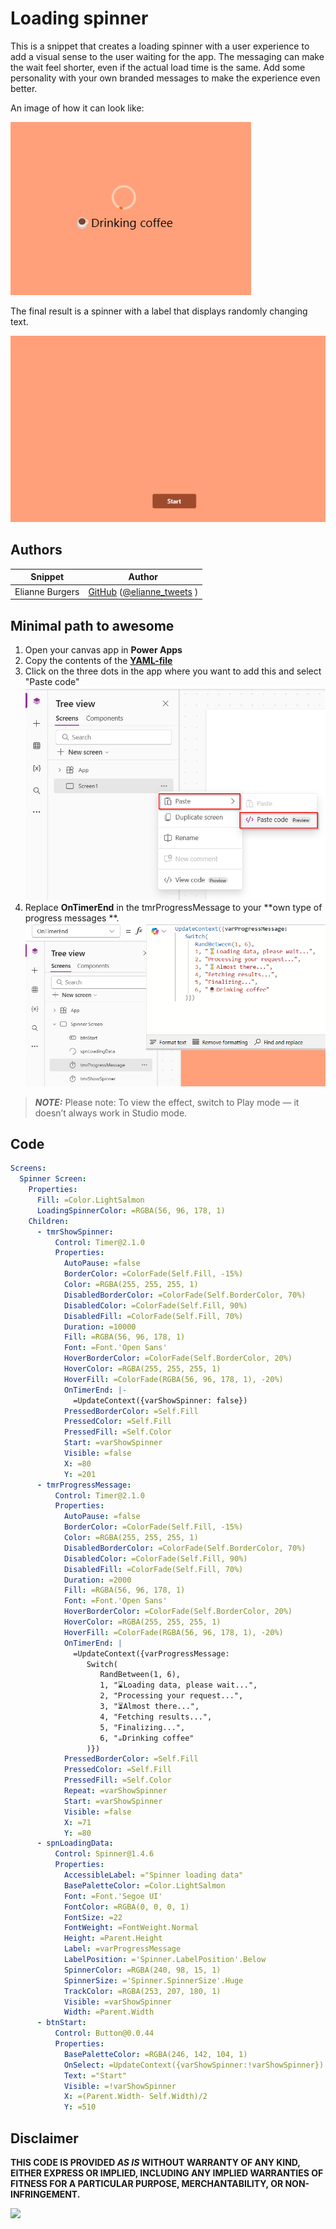 # Loading spinner

This is a snippet that creates a loading spinner with a user experience to add a visual sense to the user waiting for the app. The messaging can make the wait feel shorter, even if the actual load time is the same. Add some personality with your own branded messages to make the experience even better.

An image of how it can look like:

![loading spinner](./assets/spinnertext.png)

The final result is a spinner with a label that displays randomly changing text.

![Spinner loading text](./assets/SpinnerLoadingText.gif)

## Authors

Snippet|Author
--------|---------
Elianne Burgers | [GitHub](https://github.com/Dutchy365) ([@elianne_tweets](https://twitter.com/elianne_tweets) )

## Minimal path to awesome

1. Open your canvas app in **Power Apps**
1. Copy the contents of the **[YAML-file](./source/spinner-loadingtext.pa.yaml)** 
1. Click on the three dots in the app where you want to add this and select "Paste code"
![View of the paste code button](./assets/pastecode.png)
1. Replace **OnTimerEnd** in the tmrProgressMessage to your **own type of progress messages **. 
![Pasted Code](./assets/ProgressMessages.png)


> **_NOTE:_** Please note: To view the effect, switch to Play mode — it doesn’t always work in Studio mode.

## Code

``` YAML
Screens:
  Spinner Screen:
    Properties:
      Fill: =Color.LightSalmon
      LoadingSpinnerColor: =RGBA(56, 96, 178, 1)
    Children:
      - tmrShowSpinner:
          Control: Timer@2.1.0
          Properties:
            AutoPause: =false
            BorderColor: =ColorFade(Self.Fill, -15%)
            Color: =RGBA(255, 255, 255, 1)
            DisabledBorderColor: =ColorFade(Self.BorderColor, 70%)
            DisabledColor: =ColorFade(Self.Fill, 90%)
            DisabledFill: =ColorFade(Self.Fill, 70%)
            Duration: =10000
            Fill: =RGBA(56, 96, 178, 1)
            Font: =Font.'Open Sans'
            HoverBorderColor: =ColorFade(Self.BorderColor, 20%)
            HoverColor: =RGBA(255, 255, 255, 1)
            HoverFill: =ColorFade(RGBA(56, 96, 178, 1), -20%)
            OnTimerEnd: |-
              =UpdateContext({varShowSpinner: false})
            PressedBorderColor: =Self.Fill
            PressedColor: =Self.Fill
            PressedFill: =Self.Color
            Start: =varShowSpinner
            Visible: =false
            X: =80
            Y: =201
      - tmrProgressMessage:
          Control: Timer@2.1.0
          Properties:
            AutoPause: =false
            BorderColor: =ColorFade(Self.Fill, -15%)
            Color: =RGBA(255, 255, 255, 1)
            DisabledBorderColor: =ColorFade(Self.BorderColor, 70%)
            DisabledColor: =ColorFade(Self.Fill, 90%)
            DisabledFill: =ColorFade(Self.Fill, 70%)
            Duration: =2000
            Fill: =RGBA(56, 96, 178, 1)
            Font: =Font.'Open Sans'
            HoverBorderColor: =ColorFade(Self.BorderColor, 20%)
            HoverColor: =RGBA(255, 255, 255, 1)
            HoverFill: =ColorFade(RGBA(56, 96, 178, 1), -20%)
            OnTimerEnd: |
              =UpdateContext({varProgressMessage: 
                 Switch(
                    RandBetween(1, 6), 
                    1, "⌛Loading data, please wait...", 
                    2, "Processing your request...", 
                    3, "⏳Almost there...", 
                    4, "Fetching results...", 
                    5, "Finalizing...",
                    6, "☕Drinking coffee"
                 )})
            PressedBorderColor: =Self.Fill
            PressedColor: =Self.Fill
            PressedFill: =Self.Color
            Repeat: =varShowSpinner
            Start: =varShowSpinner
            Visible: =false
            X: =71
            Y: =80
      - spnLoadingData:
          Control: Spinner@1.4.6
          Properties:
            AccessibleLabel: ="Spinner loading data"
            BasePaletteColor: =Color.LightSalmon
            Font: =Font.'Segoe UI'
            FontColor: =RGBA(0, 0, 0, 1)
            FontSize: =22
            FontWeight: =FontWeight.Normal
            Height: =Parent.Height
            Label: =varProgressMessage
            LabelPosition: ='Spinner.LabelPosition'.Below
            SpinnerColor: =RGBA(240, 98, 15, 1)
            SpinnerSize: ='Spinner.SpinnerSize'.Huge
            TrackColor: =RGBA(253, 207, 180, 1)
            Visible: =varShowSpinner
            Width: =Parent.Width
      - btnStart:
          Control: Button@0.0.44
          Properties:
            BasePaletteColor: =RGBA(246, 142, 104, 1)
            OnSelect: =UpdateContext({varShowSpinner:!varShowSpinner})
            Text: ="Start"
            Visible: =!varShowSpinner
            X: =(Parent.Width- Self.Width)/2
            Y: =510

```

## Disclaimer

**THIS CODE IS PROVIDED *AS IS* WITHOUT WARRANTY OF ANY KIND, EITHER EXPRESS OR IMPLIED, INCLUDING ANY IMPLIED WARRANTIES OF FITNESS FOR A PARTICULAR PURPOSE, MERCHANTABILITY, OR NON-INFRINGEMENT.**

<img src="https://m365-visitor-stats.azurewebsites.net/powerplatform-snippets/power-apps/spinner-dynamicloadingtext" aria-hidden="true" />
